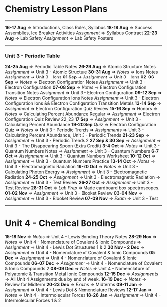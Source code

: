 # Chemistry Lesson Plans

***

**16-17 Aug** => Introductions, Class Rules, Syllabus
**18-19 Aug** => Success Assemblies, Ice Breaker Activities
*Assignment* => Syllabus Contract
**22-23 Aug** => Lab Safety
*Assignment* => Lab Safety Posters

***

### Unit 3 - Periodic Table
**24-25 Aug** => Periodic Table Notes
**26-29 Aug** => Atomic Structure Notes
*Assignment* => Unit 3 - Atomic Structure
**30-31 Aug** => *Notes* => Ions Notes
*Assignment* => Unit 3 - Ions
**01 Sep** => *Assignment* => Unit 3 - Ions
**02-06 Sep** => *Notes* => Electron Configuration Notes
*Assignment* => Unit 3 - Electron Configuration
**07-08 Sep** => *Notes* => Electron Configuration Transition Notes
*Assignment* => Unit 3 - Electron Configuration
**09-12 Sep** => *Notes* => Electron Configuration Ions Notes
*Assignment* => Unit 3 - Electron Configuration Ions && Electron Configuration Transition Metals
**13-14 Sep** => *Assignment* => Electron Configuration Quiz Review
**15-16 Sep** => Honors => *Notes* => Calculating Percent Abundance
Regular => *Assignment* => Electron Configuration Quiz Review 22_23
**17 Sep** => *Assignment* => Unit 3 - Calculating Percent Abundance
**19-20 Sep** *Quiz* => Electron Configuration Quiz => *Notes* => Unit 3 - Periodic Trends => *Assignments* => Unit 3 - Calculating Percent Abundance, Unit 3 - Periodic Trends 
**21-23 Sep** => *Assignment* => Unit 3 - Periodic Trends 2
**27 Sep & 30 Sep** => *Assignment* => Unit 3 - The Disappearing Spoon (Extra Credit)
**3-4 Oct** => *Notes* => Unit 3 - Quantum Numbers Notes => *Assignment* => Unit 3 - Quantum Numbers
**6-7 Oct** => *Assignment* => Unit 3 - Quantum Numbers Worksheet
**10-12 Oct** => *Assignment* => Unit 3 - Quantum Numbers Practice
**13-14 Oct** => *Notes* => Unit 3 - Electromagnetic Radiation
**19-20 Oct** => *Notes* => Unit 3 - Calculating Photon Energy => *Assignment* => Unit 3 - Electromagnetic Radiation
**24-25 Oct** => *Assignment* => Unit 3 - Electromagnetic Radiation => *Assignment* => Unit 3 - Test Review
**26-27 Oct** => *Assignment* => Unit 3 - Test Review
**28-31 Oct** => *Lab Prep* => Made cardboard box spectroscopes.
**01-02 Nov** => *Assignment* => Unit 3 - Blooket Review
**03-04 Nov** => *Assignment* => Unit 3 - Blooket Review
**07-09 Nov** => *Exam* => Unit 3 - Test

***
# Unit 4 - Chemical Bonding

**15-18 Nov** => *Notes* => Unit 4 - Lewis Bonding Theory Notes
**28-29 Nov** => *Notes* => Unit 4 - Nomenclature of Covalent & Ionic Compounds => *Assignment* => Unit 4 - Lewis Dot Structures 1 & 2
**30 Nov - 2 Dec** => *Assignment* => Unit 4 - Nomenclature of Covalent & Ionic Compounds
**05 Dec** => *Assignment* => Unit 4 - Nomenclature of Covalent & Ionic Compounds
**06-07 Dec** => *Assignment* => Unit 4 - Nomenclature of Covalent & Ionic Compounds 2
**08-09 Dec** => *Notes* => Unit 4 - Nomenclature of Polyatomic & Transition Metal Ionic Compounds
**12-15 Dec** => *Assignments* => All Unit 4 Assignments due by end of week.
**16-19 Dec** => *Notes* => Review for Midterm
**20-23 Dec** => *Exams* => Midterms
**09-11 Jan** => *Assignment* => Unit 4 - Lewis Dot & Nomenclature Reviews
**12-17 Jan** => *Notes* => Unit 4 - Intermolecular Forces
**18-26 Jan** => *Assignment* => Unit 4 - Intermolecular Forces 1 & 2


